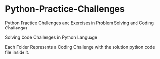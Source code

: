 # Python-Practice-Challenges
Python Practice Challenges and Exercises in Problem Solving and Coding Challenges

Solving Code Challenges in Python Language

Each Folder Represents a Coding Challenge with the solution python code file inside it.
